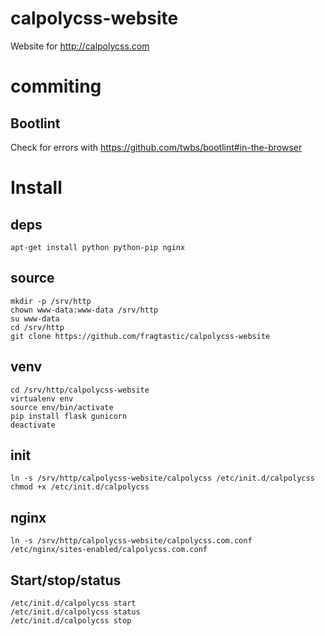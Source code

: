 # calpolycss-website
Website for http://calpolycss.com

# commiting
## Bootlint
Check for errors with https://github.com/twbs/bootlint#in-the-browser

# Install
## deps
```
apt-get install python python-pip nginx
```

## source
```
mkdir -p /srv/http
chown www-data:www-data /srv/http
su www-data
cd /srv/http
git clone https://github.com/fragtastic/calpolycss-website
```

## venv
```
cd /srv/http/calpolycss-website
virtualenv env
source env/bin/activate
pip install flask gunicorn
deactivate
```

## init
```
ln -s /srv/http/calpolycss-website/calpolycss /etc/init.d/calpolycss
chmod +x /etc/init.d/calpolycss
```

## nginx
```
ln -s /srv/http/calpolycss-website/calpolycss.com.conf /etc/nginx/sites-enabled/calpolycss.com.conf
```

## Start/stop/status
```
/etc/init.d/calpolycss start
/etc/init.d/calpolycss status
/etc/init.d/calpolycss stop
```